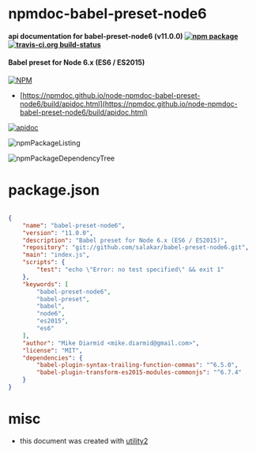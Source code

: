 # npmdoc-babel-preset-node6

#### api documentation for  babel-preset-node6 (v11.0.0)  [![npm package](https://img.shields.io/npm/v/npmdoc-babel-preset-node6.svg?style=flat-square)](https://www.npmjs.org/package/npmdoc-babel-preset-node6) [![travis-ci.org build-status](https://api.travis-ci.org/npmdoc/node-npmdoc-babel-preset-node6.svg)](https://travis-ci.org/npmdoc/node-npmdoc-babel-preset-node6)

#### Babel preset for Node 6.x (ES6 / ES2015)

[![NPM](https://nodei.co/npm/babel-preset-node6.png?downloads=true&downloadRank=true&stars=true)](https://www.npmjs.com/package/babel-preset-node6)

- [https://npmdoc.github.io/node-npmdoc-babel-preset-node6/build/apidoc.html](https://npmdoc.github.io/node-npmdoc-babel-preset-node6/build/apidoc.html)

[![apidoc](https://npmdoc.github.io/node-npmdoc-babel-preset-node6/build/screenCapture.buildCi.browser.%252Ftmp%252Fbuild%252Fapidoc.html.png)](https://npmdoc.github.io/node-npmdoc-babel-preset-node6/build/apidoc.html)

![npmPackageListing](https://npmdoc.github.io/node-npmdoc-babel-preset-node6/build/screenCapture.npmPackageListing.svg)

![npmPackageDependencyTree](https://npmdoc.github.io/node-npmdoc-babel-preset-node6/build/screenCapture.npmPackageDependencyTree.svg)



# package.json

```json

{
    "name": "babel-preset-node6",
    "version": "11.0.0",
    "description": "Babel preset for Node 6.x (ES6 / ES2015)",
    "repository": "git://github.com/salakar/babel-preset-node6.git",
    "main": "index.js",
    "scripts": {
        "test": "echo \"Error: no test specified\" && exit 1"
    },
    "keywords": [
        "babel-preset-node6",
        "babel-preset",
        "babel",
        "node6",
        "es2015",
        "es6"
    ],
    "author": "Mike Diarmid <mike.diarmid@gmail.com>",
    "license": "MIT",
    "dependencies": {
        "babel-plugin-syntax-trailing-function-commas": "^6.5.0",
        "babel-plugin-transform-es2015-modules-commonjs": "^6.7.4"
    }
}
```



# misc
- this document was created with [utility2](https://github.com/kaizhu256/node-utility2)
